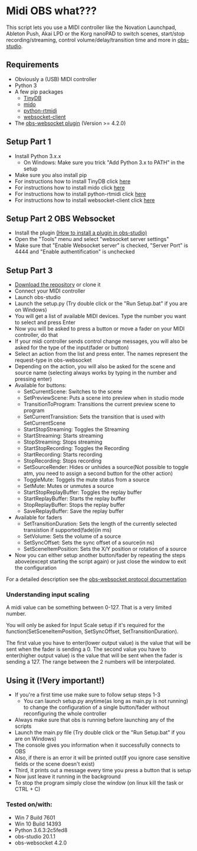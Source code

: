 # Midi OBS what???
This script lets you use a MIDI controller like the Novation Launchpad, Ableton Push, Akai LPD or the Korg nanoPAD to switch scenes, start/stop recording/streaming, control volume/delay/transition time and more in [obs-studio](https://github.com/jp9000/obs-studio).

## Requirements

- Obviously a (USB) MIDI controller
- Python 3
- A few pip packages
  - [TinyDB](https://github.com/msiemens/tinydb)
  - [mido](https://github.com/olemb/mido)
  - [python-rtmidi](http://trac.chrisarndt.de/code/wiki/python-rtmidi)
  - [websocket-client](https://github.com/websocket-client/websocket-client)
- The [obs-websocket plugin](https://github.com/Palakis/obs-websocket/releases) (Version >= 4.2.0)
  
## Setup Part 1

- Install Python 3.x.x 
  - On Windows: Make sure you trick "Add Python 3.x to PATH" in the setup
- Make sure you also install pip
- For instructions how to install TinyDB click [here](https://tinydb.readthedocs.io/en/latest/getting-started.html#installing-tinydb)
- For instructions how to install mido click [here](https://github.com/olemb/mido#installing)
- For instructions how to install python-rtmidi click [here](http://trac.chrisarndt.de/code/wiki/python-rtmidi#Quicklinks)
- For instructions how to install websocket-client click [here](https://github.com/websocket-client/websocket-client#installation)

## Setup Part 2 OBS Websocket

- Install the plugin [(How to install a plugin in obs-studio)](https://obsproject.com/forum/resources/obs-and-obs-studio-install-plugins-windows.421/)
- Open the "Tools" menu and select "websocket server settings"
- Make sure that "Enable Websocket server" is checked, "Server Port" is 4444 and "Enable authentification" is unchecked

## Setup Part 3

- [Download the repository](https://github.com/lebaston100/) or clone it
- Connect your MIDI controller
- Launch obs-studio
- Launch the setup.py (Try double click or the "Run Setup.bat" if you are on Windows)
- You will get a list of available MIDI devices. Type the number you want to select and press Enter
- Now you will be asked to press a button or move a fader on your MIDI controller, do that
- If your midi controller sends control change messages, you will also be asked for the type of the input(fader or button)
- Select an action from the list and press enter. The names represent the request-type in obs-websocket
- Depending on the action, you will also be asked for the scene and source name (selecting always works by typing in the number and pressing enter)
- Available for buttons:
  - SetCurrentScene: Switches to the scene
  - SetPreviewScene: Puts a scene into preview when in studio mode
  - TransitionToProgram: Transitions the current preview scene to program
  - SetCurrentTransistion: Sets the transition that is used with SetCurrentScene
  - StartStopStreaming: Toggles the Streaming
  - StartStreaming: Starts streaming
  - StopStreaming: Stops streaming
  - StartStopRecording: Toggles the Recording
  - StartRecording: Starts recording
  - StopRecording: Stops recording
  - SetSourceRender: Hides or unhides a source(Not possible to toggle atm, you need to assign a second button for the other action)
  - ToggleMute: Toggels the mute status from a source
  - SetMute: Mutes or unmutes a source
  - StartStopReplayBuffer: Toggles the replay buffer
  - StartReplayBuffer: Starts the replay buffer
  - StopReplayBuffer: Stops the replay buffer
  - SaveReplayBuffer: Save the replay buffer
- Available for faders
  - SetTransitionDuration: Sets the length of the currently selected transistion if supported(fade)(in ms)
  - SetVolume: Sets the volume of a source
  - SetSyncOffset: Sets the sync offset of a source(in ns)
  - SetSceneItemPosition: Sets the X/Y position or rotation of a source
- Now you can either setup another button/fader by repeating the steps above(except starting the script again) or just close the window to exit the configuration
  
For a detailed description see the [obs-websocket protocol documentation](https://github.com/Palakis/obs-websocket/blob/master/docs/generated/protocol.md)
  
### Understanding input scaling

A midi value can be something between 0-127. That is a very limited number.

You will only be asked for Input Scale setup if it's required for the function(SetSceneItemPosition, SetSyncOffset, SetTransitionDuration).

The first value you have to enter(lower output value) is the value that will be sent when the fader is sending a 0. The second value you have to enter(higher output value) is the value that will be sent when the fader is sending a 127. The range between the 2 numbers will be interpolated.
  

## Using it (!Very important!)

- If you're a first time use make sure to follow setup steps 1-3
  - You can launch setup.py anytime(as long as main.py is not running) to change the configuration of a single button/fader without reconfiguring the whole controller
- Always make sure that obs is running before launching any of the scripts
- Launch the main.py file (Try double click or the "Run Setup.bat" if you are on Windows)
- The console gives you information when it successfully connects to OBS
- Also, if there is an error it will be printed out(If you ignore case sensitive fields or the scene doesn't exist)
- Third, it prints out a message every time you press a button that is setup
- Now just leave it running in the background
- To stop the program simply close the window (on linux kill the task or CTRL + C)

### Tested on/with:
- Win 7 Build 7601
- Win 10 Build 14393
- Python 3.6.3:2c5fed8
- obs-studio 20.1.1
- obs-websocket 4.2.0